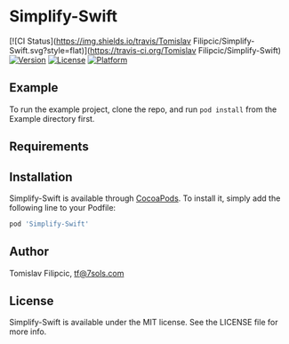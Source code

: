 # Simplify-Swift

[![CI Status](https://img.shields.io/travis/Tomislav Filipcic/Simplify-Swift.svg?style=flat)](https://travis-ci.org/Tomislav Filipcic/Simplify-Swift)
[![Version](https://img.shields.io/cocoapods/v/Simplify-Swift.svg?style=flat)](https://cocoapods.org/pods/Simplify-Swift)
[![License](https://img.shields.io/cocoapods/l/Simplify-Swift.svg?style=flat)](https://cocoapods.org/pods/Simplify-Swift)
[![Platform](https://img.shields.io/cocoapods/p/Simplify-Swift.svg?style=flat)](https://cocoapods.org/pods/Simplify-Swift)

## Example

To run the example project, clone the repo, and run `pod install` from the Example directory first.

## Requirements

## Installation

Simplify-Swift is available through [CocoaPods](https://cocoapods.org). To install
it, simply add the following line to your Podfile:

```ruby
pod 'Simplify-Swift'
```

## Author

Tomislav Filipcic, tf@7sols.com

## License

Simplify-Swift is available under the MIT license. See the LICENSE file for more info.

